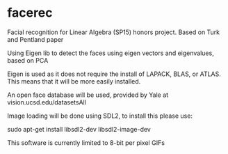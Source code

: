 # facerec
Facial recognition for Linear Algebra (SP15) honors project.  Based on Turk and Pentland paper

Using Eigen lib to detect the faces using eigen vectors and eigenvalues, based on PCA

Eigen is used as it does not require the install of LAPACK, BLAS, or ATLAS.  This means that it will be more easily installed.  

An open face database will be used, provided by Yale at vision.ucsd.edu/datasetsAll

Image loading will be done using SDL2, to install this please use:

sudo apt-get install libsdl2-dev libsdl2-image-dev

This software is currently limited to 8-bit per pixel GIFs
